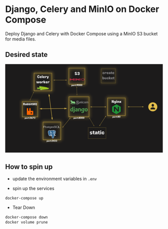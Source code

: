 # Django, Celery and MinIO on Docker Compose

Deploy Django and Celery with Docker Compose using a MinIO S3 bucket for media files.

## Desired state

<p align="center">
  <img src="desired_state.png" />
</p>

## How to spin up

* update the environment variables in `.env`

* spin up the services

```
docker-compose up
```

* Tear Down

```
docker-compose down
docker volume prune
```